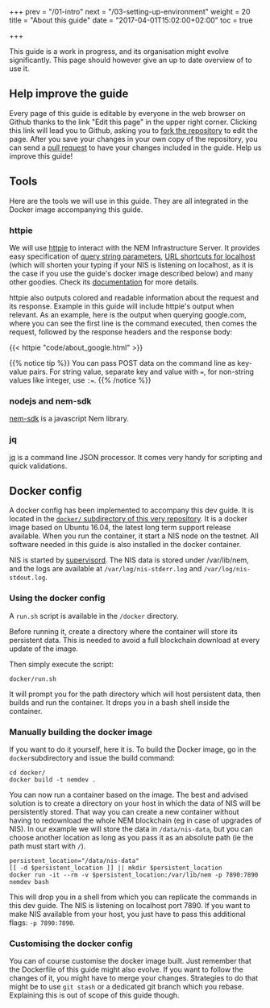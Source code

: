 +++
prev = "/01-intro"
next = "/03-setting-up-environment"
weight = 20
title = "About this guide"
date = "2017-04-01T15:02:00+02:00"
toc = true

+++

This guide is a work in progress, and its organisation might evolve significantly. This page should however give an up to date
overview of to use it.

## Help improve the guide

Every page of this guide is editable by everyone in the web browser on Github thanks to the link "Edit this page" in the upper right corner.
Clicking this link will lead you to Github, asking you to [fork the repository](https://help.github.com/articles/fork-a-repo/) to edit the page.
After you save your changes in your own copy
of the repository, you can send a [pull request](https://help.github.com/articles/about-pull-requests/) to have your changes included in the guide.
Help us improve this guide!

## Tools

Here are the tools we will use in this guide. They are all integrated in the Docker image accompanying this guide.

### httpie
We will use [httpie](https://httpie.org/) to interact with the NEM Infrastructure Server. It provides easy specification of
[query string parameters](https://httpie.org/doc#querystring-parameters), [URL shortcuts for localhost](https://httpie.org/doc#url-shortcuts-for-localhost)
 (which will shorten your typing if your NIS is listening on localhost, as it is the case if you use the guide's docker image described below) and
many other goodies. Check its [documentation](https://httpie.org/doc) for more details.

httpie also outputs colored and readable information about the request and its response. Example in this guide will include httpie's output
when relevant. As an example, here is the output when querying google.com, where you can see the first line is the command executed, then comes the request, followed by the response headers and the response body:

{{< httpie "code/about_google.html" >}} 

{{% notice tip %}}
You can pass POST data on the command line as key-value pairs. For string value, separate key and value with `=`, for non-string values like integer, use `:=`.
{{% /notice %}}

### nodejs and nem-sdk

[nem-sdk](https://github.com/QuantumMechanics/NEM-sdk) is a javascript Nem library.


### jq

[jq](https://stedolan.github.io/jq/) is a command line JSON processor. It comes very handy for scripting and quick validations.

## Docker config

A docker config has been implemented to accompany this dev guide. It is located in the [`docker/` subdirectory of this very repository](https://github.com/rb2nem/nem-dev-guide).
It is a docker image based on Ubuntu 16.04, the latest long term support release available.
When you run the container, it start a NIS node on the testnet. All software needed in this guide is also installed in the docker container.

NIS is started by [supervisord](http://www.supervisord.org). The NIS data is stored under /var/lib/nem, and the logs are available at 
`/var/log/nis-stderr.log` and `/var/log/nis-stdout.log`.

### Using the docker config

A `run.sh` script is available in the `/docker` directory.

Before running it, create a directory where the container will store its persistent data. This is needed to 
avoid a full blockchain download at every update of the image.

Then simply execute the script:
```
docker/run.sh
```
It will prompt you for the path directory which will host persistent data, then builds and run the container.
It drops you in a bash shell inside the container.

### Manually building the docker image
If you want to do it yourself, here it is. To build the Docker image, go in the `docker`subdirectory and issue the build command:
```
cd docker/
docker build -t nemdev .
```
You can now run a container based on the image. The best and advised solution is to create a directory on your host in which the 
data of NIS will be persistently stored. That way you can create a new container without having to redownload the whole NEM blockchain
(eg in case of upgrades of NIS). In our example we will store the data in `/data/nis-data`, but you can choose another location as long
as you pass it as an absolute path (ie the path must start with `/`).
```
persistent_location="/data/nis-data"
[[ -d $persistent_location ]] || mkdir $persistent_location
docker run -it --rm -v $persistent_location:/var/lib/nem -p 7890:7890 nemdev bash
```

This will drop you in a shell from which you can replicate the commands in this dev guide. The NIS is listening on localhost port 7890.
If you want to make NIS available from your host, you just have to pass this additional flags: `-p 7890:7890`.

### Customising the docker config
You can of course customise the docker image built. Just remember that the Dockerfile of this guide might also evolve. If you want to 
follow the changes of it, you might have to merge your changes. Strategies to do that might be to use `git stash` or a dedicated git branch
which you rebase. Explaining this is out of scope of this guide though.

